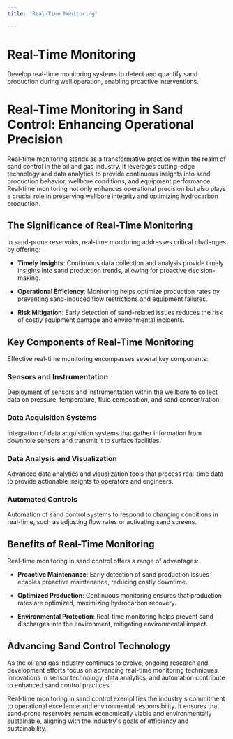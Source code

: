```yaml
---
title: 'Real-Time Monitoring'

---
```


# Real-Time Monitoring

Develop real-time monitoring systems to detect and quantify sand production during well operation, enabling proactive interventions.

# Real-Time Monitoring in Sand Control: Enhancing Operational Precision

Real-time monitoring stands as a transformative practice within the realm of sand control in the oil and gas industry. It leverages cutting-edge technology and data analytics to provide continuous insights into sand production behavior, wellbore conditions, and equipment performance. Real-time monitoring not only enhances operational precision but also plays a crucial role in preserving wellbore integrity and optimizing hydrocarbon production.

## The Significance of Real-Time Monitoring

In sand-prone reservoirs, real-time monitoring addresses critical challenges by offering:

- **Timely Insights**: Continuous data collection and analysis provide timely insights into sand production trends, allowing for proactive decision-making.

- **Operational Efficiency**: Monitoring helps optimize production rates by preventing sand-induced flow restrictions and equipment failures.

- **Risk Mitigation**: Early detection of sand-related issues reduces the risk of costly equipment damage and environmental incidents.

## Key Components of Real-Time Monitoring

Effective real-time monitoring encompasses several key components:

### Sensors and Instrumentation

Deployment of sensors and instrumentation within the wellbore to collect data on pressure, temperature, fluid composition, and sand concentration.

### Data Acquisition Systems

Integration of data acquisition systems that gather information from downhole sensors and transmit it to surface facilities.

### Data Analysis and Visualization

Advanced data analytics and visualization tools that process real-time data to provide actionable insights to operators and engineers.

### Automated Controls

Automation of sand control systems to respond to changing conditions in real-time, such as adjusting flow rates or activating sand screens.

## Benefits of Real-Time Monitoring

Real-time monitoring in sand control offers a range of advantages:

- **Proactive Maintenance**: Early detection of sand production issues enables proactive maintenance, reducing costly downtime.

- **Optimized Production**: Continuous monitoring ensures that production rates are optimized, maximizing hydrocarbon recovery.

- **Environmental Protection**: Real-time monitoring helps prevent sand discharges into the environment, mitigating environmental impact.

## Advancing Sand Control Technology

As the oil and gas industry continues to evolve, ongoing research and development efforts focus on advancing real-time monitoring techniques. Innovations in sensor technology, data analytics, and automation contribute to enhanced sand control practices.

Real-time monitoring in sand control exemplifies the industry's commitment to operational excellence and environmental responsibility. It ensures that sand-prone reservoirs remain economically viable and environmentally sustainable, aligning with the industry's goals of efficiency and sustainability.
